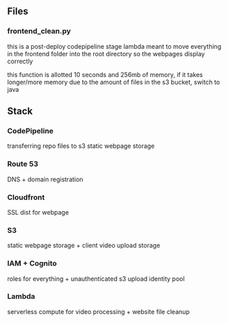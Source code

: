 ## Files

### frontend_clean.py

this is a post-deploy codepipeline stage lambda meant to move everything in the frontend folder into the root directory so the webpages display correctly

this function is allotted 10 seconds and 256mb of memory, if it takes longer/more memory due to the amount of files in the s3 bucket, switch to java

## Stack

### CodePipeline

transferring repo files to s3 static webpage storage

### Route 53

DNS + domain registration

### Cloudfront

SSL dist for webpage

### S3

static webpage storage + client video upload storage

### IAM + Cognito

roles for everything + unauthenticated s3 upload identity pool

### Lambda

serverless compute for video processing + website file cleanup
